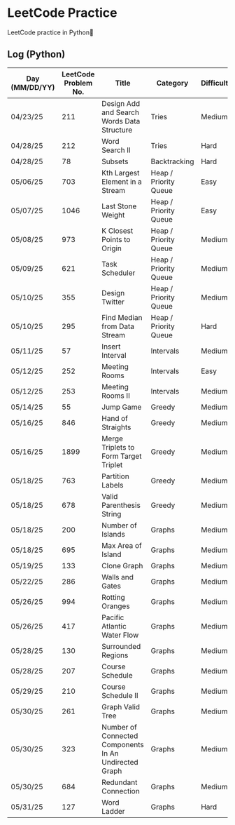 # LeetCode Practice

LeetCode practice in Python🐍

## Log (Python)
| Day (MM/DD/YY) | LeetCode Problem No. | Title                                                 | Category              | Difficulty | Language | Time complexity | Space complexity | Notes | Time spent (min) | My solution result | File                        |
|----------------|----------------------|-------------------------------------------------------|-----------------------|------------|----------|-----------------|------------------|-------|------------------|--------------------|-----------------------------|
| 04/23/25       | 211                  | Design Add and Search Words Data Structure            | Tries                 | Medium     | Python   | O(n)            | O(n)             |       |                  |                    | [q211.py](python/q211.py)   |
| 04/28/25       | 212                  | Word Search II                                        | Tries                 | Hard       | Python   | O()             | O(n)             |       |                  |                    | [q212.py](python/q212.py)   |
| 04/28/25       | 78                   | Subsets                                               | Backtracking          | Hard       | Python   | O(2^n)          | O(2^n)           |       |                  |                    | [q78.py](python/q78.py)     |
| 05/06/25       | 703                  | Kth Largest Element in a Stream                       | Heap / Priority Queue | Easy       | Python   | O(mlogk)        | O(k)             |       |                  |                    | [q703.py](python/q703.py)   |
| 05/07/25       | 1046                 | Last Stone Weight                                     | Heap / Priority Queue | Easy       | Python   | O(nlogn)        | O(n)             |       | 20               | Accepted           | [q1046.py](python/q1046.py) |
| 05/08/25       | 973                  | K Closest Points to Origin                            | Heap / Priority Queue | Medium     | Python   | O(klogn)        | O(n)             |       |                  |                    | [q973.py](python/q973.py)   |
| 05/09/25       | 621                  | Task Scheduler                                        | Heap / Priority Queue | Medium     | Python   | O(n)            | O(1)             |       |                  |                    | [q621.py](python/q621.py)   |
| 05/10/25       | 355                  | Design Twitter                                        | Heap / Priority Queue | Medium     | Python   | O(nlogn)        | O(n)             |       |                  |                    | [q355.py](python/q355.py)   |
| 05/10/25       | 295                  | Find Median from Data Stream                          | Heap / Priority Queue | Hard       | Python   | O(nlogn)        | O(n)             |       |                  |                    | [q295.py](python/q295.py)   |
| 05/11/25       | 57                   | Insert Interval                                       | Intervals             | Medium     | Python   | O(n)            | O(n)             |       |                  |                    | [q57.py](python/q57.py)     |
| 05/12/25       | 252                  | Meeting Rooms                                         | Intervals             | Easy       | Python   | O(nlogn)        | O(n)             |       | 12               | Accepted           | [q252.py](python/q252.py)   |
| 05/12/25       | 253                  | Meeting Rooms II                                      | Intervals             | Medium     | Python   | O(nlogn)        | O(n)             |       |                  |                    | [q253.py](python/q253.py)   |
| 05/14/25       | 55                   | Jump Game                                             | Greedy                | Medium     | Python   | O(n)            | O(1)             |       | 20               | Accepted           | [q55.py](python/q55.py)     |
| 05/16/25       | 846                  | Hand of Straights                                     | Greedy                | Medium     | Python   | O(nlogn)        | O(n)             |       |                  |                    | [q846.py](python/q846.py)   |
| 05/16/25       | 1899                 | Merge Triplets to Form Target Triplet                 | Greedy                | Medium     | Python   | O(n)            | O(1)             |       |                  |                    | [q1899.py](python/q1899.py) |
| 05/18/25       | 763                  | Partition Labels                                      | Greedy                | Medium     | Python   | O(n)            | O(n)             |       |                  |                    | [q763.py](python/q763.py)   |
| 05/18/25       | 678                  | Valid Parenthesis String                              | Greedy                | Medium     | Python   | O(n)            | O(1)             |       |                  |                    | [q678.py](python/q678.py)   |
| 05/18/25       | 200                  | Number of Islands                                     | Graphs                | Medium     | Python   | O(n)            | O(n)             |       |                  |                    | [q200.py](python/q200.py)   |
| 05/18/25       | 695                  | Max Area of Island                                    | Graphs                | Medium     | Python   | O(n)            | O(n)             |       |                  |                    | [q695.py](python/q695.py)   |
| 05/19/25       | 133                  | Clone Graph                                           | Graphs                | Medium     | Python   | O(n)            | O(n)             |       |                  |                    | [q133.py](python/q133.py)   |
| 05/22/25       | 286                  | Walls and Gates                                       | Graphs                | Medium     | Python   | O(n)            | O(n)             |       |                  |                    | [q286.py](python/q286.py)   |
| 05/26/25       | 994                  | Rotting Oranges                                       | Graphs                | Medium     | Python   | O(n^2)          | O(1)             |       |                  |                    | [q994.py](python/q994.py)   |
| 05/26/25       | 417                  | Pacific Atlantic Water Flow                           | Graphs                | Medium     | Python   | O(n)            | O(n)             |       |                  |                    | [q417.py](python/q417.py)   |
| 05/28/25       | 130                  | Surrounded Regions                                    | Graphs                | Medium     | Python   | O(n)            | O(n)             |       |                  |                    | [q130.py](python/q130.py)   |
| 05/28/25       | 207                  | Course Schedule                                       | Graphs                | Medium     | Python   | O(n)            | O(n)             |       |                  |                    | [q207.py](python/q207.py)   |
| 05/29/25       | 210                  | Course Schedule II                                    | Graphs                | Medium     | Python   | O(n)            | O(n)             |       |                  |                    | [q210.py](python/q210.py)   |
| 05/30/25       | 261                  | Graph Valid Tree                                      | Graphs                | Medium     | Python   | O(n)            | O(n)             |       |                  |                    | [q261.py](python/q261.py)   |
| 05/30/25       | 323                  | Number of Connected Components In An Undirected Graph | Graphs                | Medium     | Python   | O(n)            | O(n)             |       |                  |                    | [q323.py](python/q323.py)   |
| 05/30/25       | 684                  | Redundant Connection                                  | Graphs                | Medium     | Python   | O(n)            | O(n)             |       |                  |                    | [q684.py](python/q684.py)   |
| 05/31/25       | 127                  | Word Ladder                                           | Graphs                | Hard       | Python   | O(n^2)          | O(n^2)           |       |                  |                    | [q127.py](python/q127.py)   |
